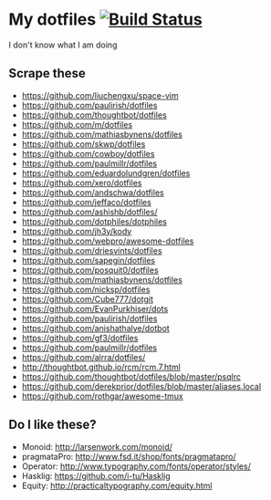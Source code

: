 # My dotfiles [![Build Status](https://secure.travis-ci.org/taylor1791/dotfiles.png?branch=master&style=flat-square)](https://travis-ci.org/taylor1791/dotfiles)

I don't know what I am doing

## Scrape these
* https://github.com/liuchengxu/space-vim
* https://github.com/paulirish/dotfiles
* https://github.com/thoughtbot/dotfiles
* https://github.com/m/dotfiles
* https://github.com/mathiasbynens/dotfiles
* https://github.com/skwp/dotfiles
* https://github.com/cowboy/dotfiles
* https://github.com/paulmillr/dotfiles
* https://github.com/eduardolundgren/dotfiles
* https://github.com/xero/dotfiles
* https://github.com/andschwa/dotfiles
* https://github.com/jeffaco/dotfiles
* https://github.com/ashishb/dotfiles/
* https://github.com/dotphiles/dotphiles
* https://github.com/jh3y/kody
* https://github.com/webpro/awesome-dotfiles
* https://github.com/driesvints/dotfiles
* https://github.com/sapegin/dotfiles
* https://github.com/posquit0/dotfiles
* https://github.com/mathiasbynens/dotfiles
* https://github.com/nicksp/dotfiles
* https://github.com/Cube777/dotgit
* https://github.com/EvanPurkhiser/dots
* https://github.com/paulirish/dotfiles
* https://github.com/anishathalye/dotbot
* https://github.com/gf3/dotfiles
* https://github.com/paulmillr/dotfiles
* https://github.com/alrra/dotfiles/
* http://thoughtbot.github.io/rcm/rcm.7.html
* https://github.com/thoughtbot/dotfiles/blob/master/psqlrc
* https://github.com/derekprior/dotfiles/blob/master/aliases.local
* https://github.com/rothgar/awesome-tmux

## Do I like these?
* Monoid: http://larsenwork.com/monoid/
* pragmataPro: http://www.fsd.it/shop/fonts/pragmatapro/
* Operator: http://www.typography.com/fonts/operator/styles/
* Hasklig: https://github.com/i-tu/Hasklig
* Equity: http://practicaltypography.com/equity.html<Paste>
